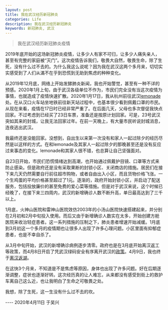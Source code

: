 ```yaml
---
layout: post
title: 我在武汉经历新冠肺炎
categories: Life
description: 我在武汉经历新冠肺炎
keywords: 新冠肺炎, 武汉
---
```


> 我在武汉经历新冠肺炎疫情

2019年底开始的这场新冠肺炎疫情，让多少人有家不可归，让多少人痛失亲人，甚至有完整的家庭被“灭门”。这次疫情告诉我们，敬畏大自然，敬畏生命，除了生死，没有什么过不去的。为什么我这么说呢？因为我在武汉这两个多月来，切切实实感受到了人们从滿不在乎到恐慌到无助到焦虑的种种变化。

从2019年12月底，网络上开始发酵肺炎新闻，我也开始警觉，甚至有一种不详的预感。2020年1月上旬，由于武汉各级单位不作为，市民们完全没有当这次疫情为事情，也就造成了疫情快速扩散。2020年1月17日，我从杭州前往武汉[lemonade](https://github.com/lemonade117)处。在从汉口火车站坐地铁前往新天站过程中，也基本很少看到佩戴口罩的市民。从现在来看，疫情在17日时已经非常严重了。在后面几天，父母也多次督促我快点回家。不过考虑到已经买了23日车票，准备还是按原计划回家。可是，23号武汉突如其来的封城，让我无法回家过年。在前一天晚上，有大量市民听说封城消息，连夜逃出武汉。

我最终还是没能回家。没想到，自出生以来第一次没有和家人一起过除夕的经历尽然是以这样的方式。在和lemonade及其家人一起过除夕的那晚甚至还是没有反应过来事态的变化。lemonade和其家人很不错，也总算让自己坚强面对。

自23日开始，市民们恐慌情绪达到高潮，也开始通过佩戴护目镜、口罩等方式来防止感染。但是政府还是没有采取果断的封锁小区、关闭商店的措施。居民们在接下来几天仍然需要自行前往超市购物，或者自由出入小区，而且货物价格飞涨。一个生鸡蛋的平均价格甚至超过了1元。逐渐的，政府开始封锁小区，并启动了配送服务，包括投放廉价的甚至免费的爱心菜等措施。但是对于武汉来说，这个时候已经晚了，在接下来三四周内，武汉的新增确诊人数不断升高，单日最高达到了三千以上。

1月底，火神山医院和雷神山医院效仿2003年的小汤山医院快速搭建起来，并分别在2月初和2月中旬投入使用。而后又由于新增确诊人数实在太多，开始创建方舱医院来收治轻症患者。这一系列措施的压制之下，肺炎患者增速开始减缓。1月底到3月初这一个多月的疫情期也让很多人出现了许多心理问题。小区里面有抑郁症患者，也是不幸自杀了。

从3月中旬开始，武汉的新增确诊病例逐步清零。政府也是在3月底开始离汉返工等政策，而4月8日开启了凭武汉绿码安全有序离开武汉的[政策](https://zhuanlan.zhihu.com/p/126468640)。4月9日，我也终于[离汉返湖](https://zhuanlan.zhihu.com/p/128042160)。

在这快3个月来，不知道是不是焦虑等原因，身体也出现了许多问题。好在后期逐渐调整，症状也逐渐好转。这次经历真的让人难忘，从来都没有感受到街上的救护车离自己这么近，也让我明白了生命之可敬畏之处。

我想，除了生死，这一生没有什么过不去的坎。

---- 2020年4月11日 于吴兴